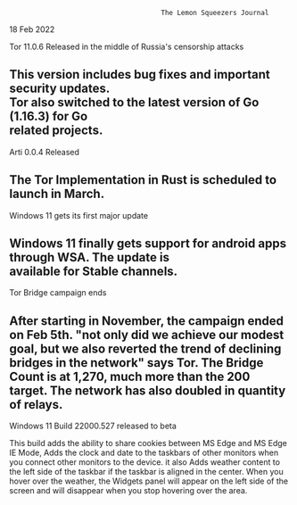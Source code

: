                                           The Lemon Squeezers Journal
18 Feb 2022


Tor 11.0.6 Released in the middle of Russia's censorship attacks 

This version includes bug fixes and important security updates.  
Tor also switched to the latest version of Go (1.16.3) for Go    
related projects.                                                 
-----------------------------------------------------------------
Arti 0.0.4 Released                                              

The Tor Implementation in Rust is scheduled to launch in March.  
-----------------------------------------------------------------
Windows 11 gets its first major update    

Windows 11 finally gets support for 
android apps through WSA. The update is   
available for Stable channels.            
-----------------------------------------------------------------
Tor Bridge campaign ends                  

After starting in November, the campaign ended on Feb 5th.
"not only did we achieve our modest goal, but we also reverted
the trend of declining bridges in the network" says Tor. The 
Bridge Count is at 1,270, much more than the 200 target. The 
network has also doubled in quantity of relays.
-----------------------------------------------------------------
Windows 11 Build 22000.527 released to beta

This build adds the ability to share cookies between MS Edge and
MS Edge IE Mode, Adds the clock and date to the taskbars of other 
monitors when you connect other monitors to the device.
it also Adds weather content to the left side of the taskbar if 
the taskbar is aligned in the center. When you hover over the 
weather, the Widgets panel will appear on the left side of the 
screen and will disappear when you stop hovering over the area.
